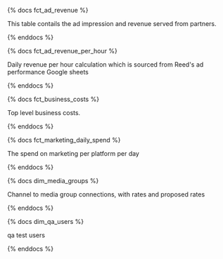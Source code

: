 {% docs fct_ad_revenue %}

  This table contails the ad impression and revenue served from partners.

{% enddocs %}

{% docs fct_ad_revenue_per_hour %}

  Daily revenue per hour calculation which is sourced from Reed's ad performance Google sheets

{% enddocs %}

{% docs fct_business_costs %}

  Top level business costs.

{% enddocs %}

{% docs fct_marketing_daily_spend %}

  The spend on marketing per platform per day

{% enddocs %}

{% docs dim_media_groups %}

  Channel to media group connections, with rates and proposed rates

{% enddocs %}

{% docs dim_qa_users %}

  qa test users

{% enddocs %}

